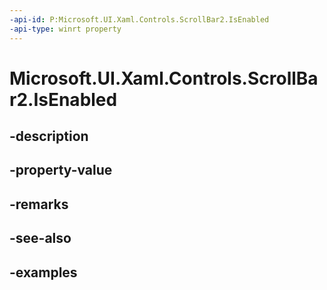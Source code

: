 ```yaml
---
-api-id: P:Microsoft.UI.Xaml.Controls.ScrollBar2.IsEnabled
-api-type: winrt property
---
```


<!-- Property syntax.
public bool IsEnabled { get;  set; }
-->

# Microsoft.UI.Xaml.Controls.ScrollBar2.IsEnabled

## -description

## -property-value

## -remarks

## -see-also

## -examples

